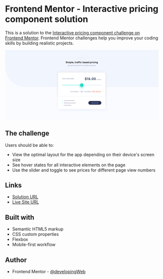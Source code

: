 # Frontend Mentor - Interactive pricing component solution

This is a solution to the [Interactive pricing component challenge on Frontend Mentor](https://www.frontendmentor.io/challenges/interactive-pricing-component-t0m8PIyY8). Frontend Mentor challenges help you improve your coding skills by building realistic projects. 

![](./images/screenshot.png)

## The challenge

Users should be able to:

- View the optimal layout for the app depending on their device's screen size
- See hover states for all interactive elements on the page
- Use the slider and toggle to see prices for different page view numbers

## Links

- [Solution URL](https://www.frontendmentor.io/solutions/interactive-pricing-component-VfRG1hcPY)
- [Live Site URL](https://interactive-pricing-component-developingweb.vercel.app)

## Built with

- Semantic HTML5 markup
- CSS custom properties
- Flexbox
- Mobile-first workflow

## Author

- Frontend Mentor - [@developingWeb](https://www.frontendmentor.io/profile/developingWeb)
